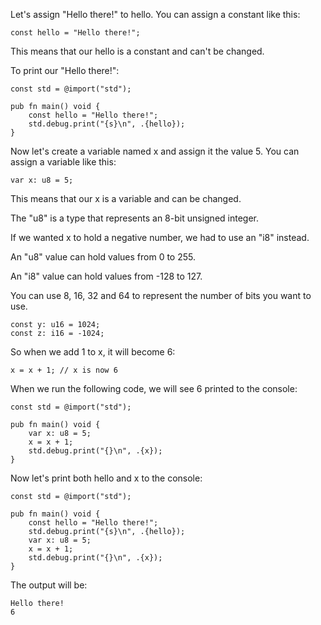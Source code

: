 Let's assign "Hello there!" to hello.
You can assign a constant like this:

```zig
const hello = "Hello there!";
```

This means that our hello is a constant and can't be changed.

To print our "Hello there!":

```zig
const std = @import("std");

pub fn main() void {
    const hello = "Hello there!";
    std.debug.print("{s}\n", .{hello});
}
```

Now let's create a variable named x and assign it the value 5.
You can assign a variable like this:

```zig
var x: u8 = 5;
```

This means that our x is a variable and can be changed.

The "u8" is a type that represents an 8-bit unsigned integer.

If we wanted x to hold a negative number, we had to use an "i8" instead.

An "u8" value can hold values from 0 to 255.

An "i8" value can hold values from -128 to 127.

You can use 8, 16, 32 and 64 to represent the number of bits you want to use.

```zig
const y: u16 = 1024;
const z: i16 = -1024;
```

So when we add 1 to x, it will become 6:

```zig
x = x + 1; // x is now 6
```

When we run the following code, we will see 6 printed to the console:

```zig
const std = @import("std");

pub fn main() void {
    var x: u8 = 5;
    x = x + 1;
    std.debug.print("{}\n", .{x});
}
```

Now let's print both hello and x to the console:

```zig
const std = @import("std");

pub fn main() void {
    const hello = "Hello there!";
    std.debug.print("{s}\n", .{hello});
    var x: u8 = 5;
    x = x + 1;
    std.debug.print("{}\n", .{x});
}
```

The output will be:

```
Hello there!
6
```
